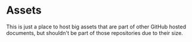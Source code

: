 # Assets

This is just a place to host big assets that are part of other GitHub hosted documents, but shouldn't be part of those repositories due to their size.
